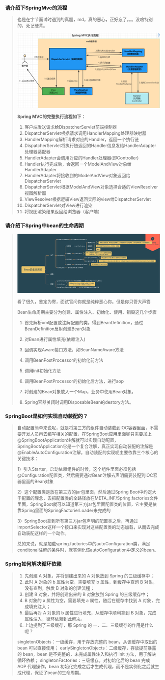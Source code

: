 ### 请介绍下SpringMvc的流程

> 也是在字节面试时遇到的真题，md，真的恶心，正好忘了。。。没啥特别的，死记硬背。
>
> ![image-20221215162709527](流程/image-20221215162709527.png)
>
> **Spring MVC的完整执行流程如下：**
>
> 1. 客户端发送请求给DispatcherServlet前端控制器
> 2. DispatcherServlet根据请求调用HandlerMapping处理器映射器
> 3. HandlerMapping解析请求对应的Handler，返回一个执行链
> 4. DispatcherServlet将执行链返回的Handler信息发给HandlerAdapter处理器适配器
> 5. HandlerAdapter会调用对应的Handler处理器(即Controller)
> 6. Handler执行完成后，会返回一个ModelAndView对象给HandlerAdapter
> 7. HandlerAdapter将接收到的ModelAndView对象返回给DispatcherServlet
> 8. DispatcherServlet根据ModelAndView对象选择合适的ViewResolver视图解析器
> 9. ViewResolver根据逻辑View返回实际的view给DispatcherServlet
> 10. DispatcherServlet对View进行渲染
> 11. 将视图渲染结果返回给浏览器（客户端）



### 请介绍下Spring中bean的生命周期

> ![image-20221215194538027](流程/image-20221215194538027.png)
>
> 看了很久，鉴定为寄，面试官问你就是纯粹恶心你。但是你只管大声答
>
> Bean生命周期主要分为创建、属性注入、初始化、使用、销毁这几个步骤
>
> 1. 首先解析xml配置或注解配置的类，得到BeanDefinition，通过BeanDefinition反射创建Bean对象
>
> 2. 对Bean进行属性填充(依赖注入)
>
> 3. 回调实现Aware接口方法，如BeanNameAware方法
>
> 4. 调用BeanPostProcessor的初始化前方法
>
> 5. 调用init初始化方法
>
> 6. 调用BeanPostProcessor的初始化后方法，进行aop
>
> 7. 将创建的Bean对象放入一个Map，业务中使用Bean对象。
>
> 8. Spring容器关闭时调用DisposableBean的destory方法。



### SpringBoot是如何实现自动装配的？

> 自动配置简单来说呢，就是将第三方的组件自动装载到IOC容器里面，不需要开发人员再去编写相关的配置，在SpringBoot应用里面呢只需要加上@SpringBootApplication注解就可以实现自动配置，SpringBootApplication它是一个复合注解，真正实现自动装配的注解是@EnableAutoConfiguration注解。自动装配的实现呢主要依靠三个核心的关键技术：
>
> 1）引入Starter，启动依赖组件的时候，这个组件里面必须包括@Configuration配置类，然后需要通过Bean注解去声明需要装配到IOC容器里面的Bean对象
>
> 2）这个配置类是放在第三方的jar包里面，然后通过Spring Boot中约定大于配置的理念，去把配置类的全路径放在META_INF/Spring.factories文件里面，SpringBoot就可以知道第三方jar包里面配置类的位置，它主要是依靠Spring里面的SpringFactorierLoader来完成的
>
> 3）SpringBoot拿到所有第三方jar包声明的配置类之后，再通过ImportSelector这样一个接口来实现对这些配置类的动态加载，从而去完成自动装配这样的一个动作。
>
> 总的来说，就是加载spring.factories中的autoConfiguration类，满足conditonal注解的条件时，就实例化该autoConfiguration中定义的bean。



### Spring如何解决循环依赖

> 1. 先创建 A 对象，并将创建出来的 A 对象放到 Spring 的三级缓存中；
> 2. 此时 A 对象的 b 属性为空，需要填充 b 属性，到缓存中查询 B 对象，没有查到，触发 B 对象的创建流程；
> 3. 创建 B 对象，并将创建出来的 B 对象放到 Spring 的三级缓存中；
> 4. B 对象的 a 属性为空，需要填充 a 属性，随后在缓存中找到 A 对象，完成填充注入；
> 5. 最后再对 A 对象的 b 属性进行填充，从缓存中顺利拿到 B 对象，完成属性注入，循环依赖到此解决。
> 6. 上边提到了三级缓存，那 Spring 的 一、二、三级缓存的作用是什么呢？
>
> singletonObjects：一级缓存，用于存放完整的 bean，从该缓存中取出的 bean 可以直接使用；
> earlySingletonObjects：二级缓存，存放提前暴露的 bean，bean 是不完整的，未完成属性注入和执行 init 方法，用于解决循环依赖；
> singletonFactories：三级缓存，对初始化后的 bean 完成 AOP 代理操作，bean 初始化完成之后才生成代理，而不是实例化之后就生成代理，保证了bean的生命周期。
